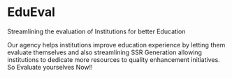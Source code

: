 # EduEval
Streamlining the evaluation of Institutions for better Education

Our agency helps institutions improve education experience by letting them evaluate themselves and also streamlining  SSR Generation allowing institutions to dedicate more resources to quality enhancement initiatives. So Evaluate  yourselves Now!!
